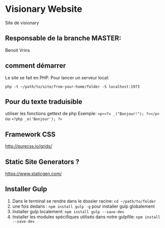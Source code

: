 # Visionary Website
Site de visionary

## Responsable de la branche MASTER: 
Benoit Vrins

## comment démarrer
Le site se fait en PHP.
Pour lancer un serveur local: 

`php -t ~/path/to/site/from-your-home/folder -S localhost:1973 `

## Pour du texte traduisible
utiliser les fonctions gettext de php
Exemple: 
`<p><?= _("Bonjour!"); ?></p>` ou `<?php _e('Bonjour'); ?>`

## Framework CSS
http://purecss.io/grids/

## Static Site Generators ?
https://www.staticgen.com/


## Installer Gulp
1. Dans le terminal se rendre dans le dossier racine: `cd ~/path/to/folder`
2. une fois dedans :  `npm install gulp -g` pour installer gulp globalement
3. Installer gulp localement: `npm install gulp --save-dev`
4. Installer les modules spécifiques utilisés dans notre gulpfile: `npm install --save-dev`

